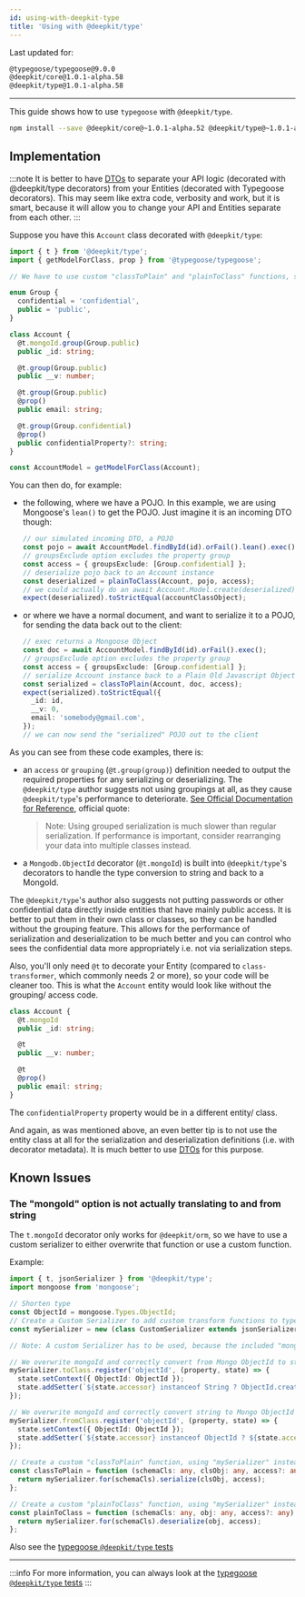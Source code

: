 ```yaml
---
id: using-with-deepkit-type
title: 'Using with @deepkit/type'
---
```


Last updated for:

```txt
@typegoose/typegoose@9.0.0
@deepkit/core@1.0.1-alpha.58
@deepkit/type@1.0.1-alpha.58
```

---

This guide shows how to use `typegoose` with `@deepkit/type`.

```bash npm2yarn
npm install --save @deepkit/core@~1.0.1-alpha.52 @deepkit/type@~1.0.1-alpha.56
```

## Implementation

:::note
It is better to have [DTOs](https://en.wikipedia.org/wiki/Data_transfer_object) to separate your API logic (decorated with @deepkit/type decorators) from your Entities (decorated with Typegoose decorators). This may seem like extra code, verbosity and work, but it is smart, because it will allow you to change your API and Entities separate from each other.
:::

Suppose you have this `Account` class decorated with `@deepkit/type`:

```ts
import { t } from '@deepkit/type';
import { getModelForClass, prop } from '@typegoose/typegoose';

// We have to use custom "classToPlain" and "plainToClass" functions, see "Known Issues" below

enum Group {
  confidential = 'confidential',
  public = 'public',
}

class Account {
  @t.mongoId.group(Group.public)
  public _id: string;

  @t.group(Group.public)
  public __v: number;

  @t.group(Group.public)
  @prop()
  public email: string;

  @t.group(Group.confidential)
  @prop()
  public confidentialProperty?: string;
}

const AccountModel = getModelForClass(Account);
```

You can then do, for example:

* the following, where we have a POJO. In this example, we are using Mongoose's `lean()` to get the POJO. Just imagine it is an incoming DTO though:

  ```ts
  // our simulated incoming DTO, a POJO
  const pojo = await AccountModel.findById(id).orFail().lean().exec();
  // groupsExclude option excludes the property group
  const access = { groupsExclude: [Group.confidential] };
  // deserialize pojo back to an Account instance
  const deserialized = plainToClass(Account, pojo, access);
  // we could actually do an await Account.Model.create(deserialized)
  expect(deserialized).toStrictEqual(accountClassObject);
  ```

* or where we have a normal document, and want to serialize it to a POJO, for sending the data back out to the client:

  ```ts
  // exec returns a Mongoose Object
  const doc = await AccountModel.findById(id).orFail().exec();
  // groupsExclude option excludes the property group
  const access = { groupsExclude: [Group.confidential] };
  // serialize Account instance back to a Plain Old Javascript Object
  const serialized = classToPlain(Account, doc, access);
  expect(serialized).toStrictEqual({
    _id: id,
    __v: 0,
    email: 'somebody@gmail.com',
  });
  // we can now send the "serialized" POJO out to the client
  ```

As you can see from these code examples, there is:

* an `access` or `grouping` (`@t.group(group)`) definition needed to output the required properties for any serializing or deserializing. The `@deepkit/type` author suggests not using groupings at all, as they cause `@deepkit/type`'s performance to deteriorate. [See Official Documentation for Reference](https://deepkit.io/documentation/type/serialization#groups), official quote:
  >  Note: Using grouped serialization is much slower than regular serialization. If performance is important, consider rearranging your data into multiple classes instead.
* a `Mongodb.ObjectId` decorator (`@t.mongoId`) is built into `@deepkit/type`'s decorators to handle the type conversion to string and back to a MongoId.

The `@deepkit/type`'s author also suggests not putting passwords or other confidential data directly inside entities that have mainly public access. It is better to put them in their own class or classes, so they can be handled without the grouping feature. This allows for the performance of serialization and deserialization to be much better and you can control who sees the confidential data more appropriately i.e. not via serialization steps.

Also, you'll only need `@t` to decorate your Entity (compared to `class-transformer`, which commonly needs 2 or more), so your code will be cleaner too. This is what the `Account` entity would look like without the grouping/ access code.

```ts
class Account {
  @t.mongoId
  public _id: string;

  @t
  public __v: number;

  @t
  @prop()
  public email: string;
}
```

The `confidentialProperty` property would be in a different entity/ class.

And again, as was mentioned above, an even better tip is to not use the entity class at all for the serialization and deserialization definitions (i.e. with decorator metadata). It is much better to use [DTOs](https://en.wikipedia.org/wiki/Data_transfer_object) for this purpose.

## Known Issues

### The "mongoId" option is not actually translating to and from string

The `t.mongoId` decorator only works for `@deepkit/orm`, so we have to use a custom serializer to either overwrite that function or use a custom function.

Example:

```ts
import { t, jsonSerializer } from '@deepkit/type';
import mongoose from 'mongoose';

// Shorten type
const ObjectId = mongoose.Types.ObjectId;
// Create a Custom Serializer to add custom transform functions to types
const mySerializer = new (class CustomSerializer extends jsonSerializer.fork('mySerializer') {})();

// Note: A custom Serializer has to be used, because the included "mongoId" "decorator" only works with "@deepkit/orm"

// We overwrite mongoId and correctly convert from Mongo ObjectId to string when deserializing
mySerializer.toClass.register('objectId', (property, state) => {
  state.setContext({ ObjectId: ObjectId });
  state.addSetter(`${state.accessor} instanceof String ? ObjectId.createFromHexString(${state.accessor}) : ${state.accessor}`);
});

// We overwrite mongoId and correctly convert string to Mongo ObjectId when serializing
mySerializer.fromClass.register('objectId', (property, state) => {
  state.setContext({ ObjectId: ObjectId });
  state.addSetter(`${state.accessor} instanceof ObjectId ? ${state.accessor}.toHexString() : ${state.accessor}`);
});

// Create a custom "classToPlain" function, using "mySerializer" instead of the function provided by "@deepkit/type"
const classToPlain = function (schemaCls: any, clsObj: any, access?: any) {
  return mySerializer.for(schemaCls).serialize(clsObj, access);
};

// Create a custom "plainToClass" function, using "mySerializer" instead of the function provided by "@deepkit/type"
const plainToClass = function (schemaCls: any, obj: any, access?: any) {
  return mySerializer.for(schemaCls).deserialize(obj, access);
};
```

Also see the [typegoose `@deepkit/type` tests](https://github.com/typegoose/typegoose/blob/master/test/tests/deepkitType.test.ts)

---

:::info
For more information, you can always look at the [typegoose `@deepkit/type` tests](https://github.com/typegoose/typegoose/blob/master/test/tests/deepkitType.test.ts)
:::
